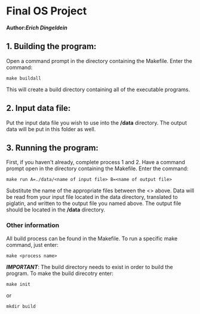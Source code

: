 # Final OS Project

**Author:_Erich Dingeldein_**

## 1. Building the program:
Open a command prompt in the directory containing the Makefile.
Enter the command:
```
make buildall
```
This will create a build directory containing all of the executable programs.

## 2. Input data file:
Put the input data file you wish to use into the **/data** directory.
The output data will be put in this folder as well.

## 3. Running the program:
First, if you haven't already, complete process 1 and 2.
Have a command prompt open in the directory containing the Makefile.
Enter the command:
```
make run A=./data/<name of input file> B=<name of output file>
```
Substitute the name of the appropriate files between the <> above.
Data will be read from your input file located in the data directory, translated to piglatin, and written to the output file you named above. The output file should be located in the **/data** directory.

### Other information
All build process can be found in the Makefile. To run a specific make command, just enter:
```
make <process name>
```
**_IMPORTANT_**: The build directory needs to exist in order to build the program. To make the build direcotry enter:
```
make init
```
or
```
mkdir build
```
